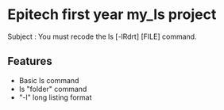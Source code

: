 
# Epitech first year my_ls project

Subject : You must recode the ls [-lRdrt] [FILE] command.


## Features

- Basic ls command
- ls "folder" command
- "-l" long listing format

